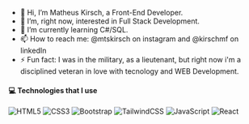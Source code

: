 - 👋 Hi, I’m Matheus Kirsch, a Front-End Developer.
- 👀 I’m, right now, interested in Full Stack Development.
- 🌱 I’m currently learning C#/SQL.
- 📫 How to reach me: @mtskirsch on instagram and @kirschmf on linkedIn
- ⚡ Fun fact: I was in the military, as a lieutenant, but right now i'm a disciplined veteran in love with tecnology and WEB Development.

#### 💻 Technologies that I use
![HTML5](./assets.html.svg) ![CSS3](./assets/css.svg) ![Bootstrap](./assets/bootstrap.svg) ![TailwindCSS](./assets/tailwind.svg) ![JavaScript](./assets/javascript.svg) ![React](./assets/react.svg)

